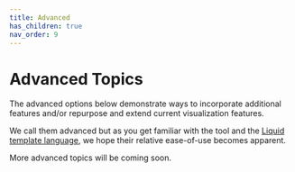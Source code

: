 ```yaml
---
title: Advanced
has_children: true
nav_order: 9
---
```


# Advanced Topics

The advanced options below demonstrate ways to incorporate additional features and/or repurpose and extend current visualization features. 

We call them advanced but as you get familiar with the tool and the [Liquid template language](https://shopify.github.io/liquid/basics/introduction/), we hope their relative ease-of-use becomes apparent. 

More advanced topics will be coming soon. 

